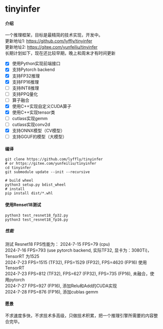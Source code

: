 # tinyinfer

#### 介绍

一个推理框架，目标是最精简的技术实现，开发中。  
更新地址1: https://github.com/lyffly/tinyinfer  
更新地址2: https://gitee.com/yunfeiliu/tinyinfer  
长期计划如下，现在还比较早期，晚上和周末才有时间更新

- [x] 使用Python实现前端接口
- [x] 支持Pytorch backend
- [x] 支持FP32推理
- [x] 支持FP16推理
- [ ] 支持INT8推理
- [ ] 支持PPQ量化
- [ ] 算子融合
- [x] 使用C++实现自定义CUDA算子
- [x] 使用C++实现tensor类
- [ ] cutlass实现gemm
- [ ] cutlass实现conv2d
- [x] 支持ONNX模型（CV模型）
- [ ] 支持GGUF的模型（大模型）

#### 编译
```shell
git clone https://github.com/lyffly/tinyinfer
# or https://gitee.com/yunfeiliu/tinyinfer
cd tinyinfer
git submodule update --init --recursive

# build wheel
python3 setup.py bdist_wheel
# install
pip install dist/*.whl
```

#### 使用Renset18测试

```shell
python3 test_resnet18_fp32.py
python3 test_resnet18_fp16.py
```

##### 性能

测试 Resnet18 FPS性能为：
2024-7-15 FPS=79 (cpu)  
2024-7-16 FPS=793 (use pytorch backend, 实际TF32, 显卡为：3080Ti)，TensorRT 为1525  
2024-7-23 FPS=1515 (TF32), FPS=1529 (FP32), FPS=4620 (FP16) 使用TensorRT  
2024-7-23 FPS=812 (TF32), FPS=627 (FP32), FPS=735 (FP16), 未融合，使用pytorch  
2024-7-27 FPS=927 (FP16), 添加Relu和Add的CUDA实现  
2024-7-28 FPS=876 (FP16), 添加cublas gemm  

#### 愿景

不求速度多快，不求技术多高级，只做技术积累，把一个推理引擎所需要的内容整合完毕。
